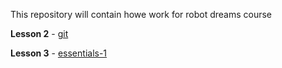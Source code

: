 This repository will contain howe work for robot dreams course

**Lesson 2** - [git](./hw2-git/)

**Lesson 3** - [essentials-1](./hw3-js-essentials-1/)